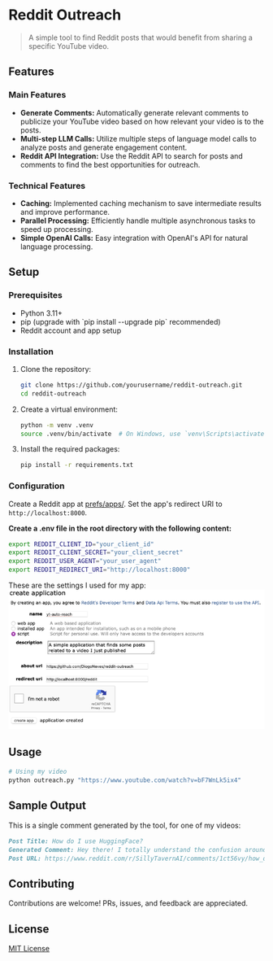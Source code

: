 # Reddit Outreach

> A simple tool to find Reddit posts that would benefit from sharing a specific YouTube video.

## Features

### Main Features

- **Generate Comments:** Automatically generate relevant comments to publicize your YouTube video based on how relevant your video is to the posts.
- **Multi-step LLM Calls:** Utilize multiple steps of language model calls to analyze posts and generate engagement content.
- **Reddit API Integration:** Use the Reddit API to search for posts and comments to find the best opportunities for outreach.

### Technical Features

- **Caching:** Implemented caching mechanism to save intermediate results and improve performance.
- **Parallel Processing:** Efficiently handle multiple asynchronous tasks to speed up processing.
- **Simple OpenAI Calls:** Easy integration with OpenAI's API for natural language processing.

## Setup

### Prerequisites

- Python 3.11+
- pip (upgrade with \`pip install --upgrade pip\` recommended)
- Reddit account and app setup

### Installation

1. Clone the repository:

    ```sh
    git clone https://github.com/yourusername/reddit-outreach.git
    cd reddit-outreach
    ```

2. Create a virtual environment:

    ```sh
    python -m venv .venv
    source .venv/bin/activate  # On Windows, use `venv\Scripts\activate`
    ```

3. Install the required packages:

    ```sh
    pip install -r requirements.txt
    ```

### Configuration

Create a Reddit app at [prefs/apps/](https://www.reddit.com/prefs/apps/). Set the app's redirect URI to `http://localhost:8000`.

**Create a .env file in the root directory with the following content:**

```sh
export REDDIT_CLIENT_ID="your_client_id"
export REDDIT_CLIENT_SECRET="your_client_secret"
export REDDIT_USER_AGENT="your_user_agent"
export REDDIT_REDIRECT_URI="http://localhost:8000"
```

These are the settings I used for my app:
![Reddit App Settings](./assets/app_settings.png)

## Usage

```sh
# Using my video
python outreach.py "https://www.youtube.com/watch?v=bF7WnLk5ix4"
```

## Sample Output

This is a single comment generated by the tool, for one of my videos:

```markdown
Post Title: How do I use HuggingFace?
Generated Comment: Hey there! I totally understand the confusion around MMPROJ files and running AI models. While I might not have specific information on MMPROJ files, I recently created a video titled "How to Run Local AI Models - in 5 minutes" that covers the basics of running local AI models, which might help you get started! You can check it out here: [How to Run Local AI Models - in 5 minutes](https://www.youtube.com/watch?v=Zcp4rAWbyjk). I hope it provides some useful insights, and if you have any questions after watching, feel free to ask!
Post URL: https://www.reddit.com/r/SillyTavernAI/comments/1ct56vy/how_do_i_use_huggingface/
```

## Contributing

Contributions are welcome! PRs, issues, and feedback are appreciated.

## License

[MIT License](LICENSE)
